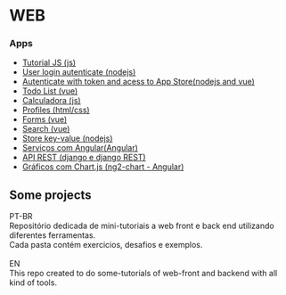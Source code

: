 # WEB
<h3>Apps</h3>
<ul>
  <li><a href="js/basic_introdution/"> Tutorial JS (js)</a></li>
  <li><a href="node/user-login/">User login autenticate (nodejs)</a></li>
  <li><a href="node/login-todo/">Autenticate with token and acess to App Store(nodejs and vue)</a></li>
  <li><a href="vue/todo_list/">Todo List (vue)</a></li>
  <li><a href="js/challenge_2_calculadora/">Calculadora (js)</a></li>
  <li><a href="html_css/profile_2">Profiles (html/css)</a></li>
  <li><a href="vue/exercicio">Forms (vue)</a></li>
  <li><a href="vue/exercicio">Search (vue)</a></li>
  <li><a href="node/store/">Store key-value (nodejs)</a></li>
  <li><a href="angular/heroes-list/angular-tour-of-heroes/">Serviços com Angular(Angular)</a></li>  
  <li><a href="django/api_pontos_turisticos/">API REST (django e django REST)</a></li>
  <li><a href="angular/ngchart">Gráficos com Chart.js (ng2-chart - Angular)</a></li>  
</ul>

## Some projects

PT-BR</br>
Repositório dedicada de mini-tutoriais a web front e back end utilizando diferentes ferramentas.</br>
Cada pasta contém exercicios, desafios e exemplos.</br>
</br>
EN</br>
This repo created to do some-tutorials of web-front and backend with all kind of tools.</br>
